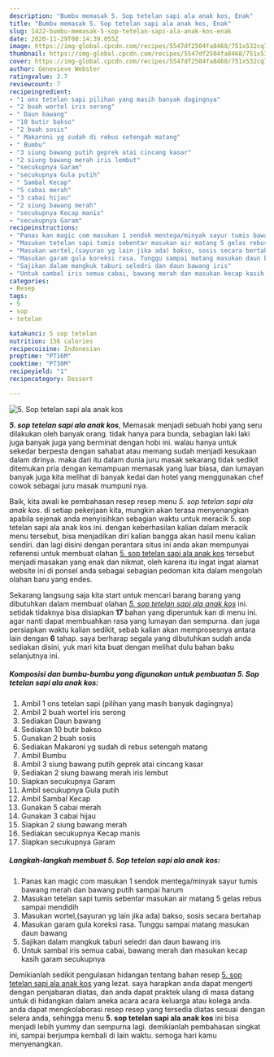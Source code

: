 ```yaml
---
description: "Bumbu memasak 5. Sop tetelan sapi ala anak kos, Enak"
title: "Bumbu memasak 5. Sop tetelan sapi ala anak kos, Enak"
slug: 1422-bumbu-memasak-5-sop-tetelan-sapi-ala-anak-kos-enak
date: 2020-11-29T00:14:39.055Z
image: https://img-global.cpcdn.com/recipes/5547df2504fa8468/751x532cq70/5-sop-tetelan-sapi-ala-anak-kos-foto-resep-utama.jpg
thumbnail: https://img-global.cpcdn.com/recipes/5547df2504fa8468/751x532cq70/5-sop-tetelan-sapi-ala-anak-kos-foto-resep-utama.jpg
cover: https://img-global.cpcdn.com/recipes/5547df2504fa8468/751x532cq70/5-sop-tetelan-sapi-ala-anak-kos-foto-resep-utama.jpg
author: Genevieve Webster
ratingvalue: 3.7
reviewcount: 7
recipeingredient:
- "1 ons tetelan sapi pilihan yang masih banyak dagingnya"
- "2 buah wortel iris serong"
- " Daun bawang"
- "10 butir bakso"
- "2 buah sosis"
- " Makaroni yg sudah di rebus setengah matang"
- " Bumbu"
- "3 siung bawang putih geprek atai cincang kasar"
- "2 siung bawang merah iris lembut"
- "secukupnya Garam"
- "secukupnya Gula putih"
- " Sambal Kecap"
- "5 cabai merah"
- "3 cabai hijau"
- "2 siung bawang merah"
- "secukupnya Kecap manis"
- "secukupnya Garam"
recipeinstructions:
- "Panas kan magic com masukan 1 sendok mentega/minyak sayur tumis bawang merah dan bawang putih sampai harum"
- "Masukan tetelan sapi tumis sebentar masukan air matang 5 gelas rebus sampai mendidih"
- "Masukan wortel,(sayuran yg lain jika ada) bakso, sosis secara bertahap"
- "Masukan garam gula koreksi rasa. Tunggu sampai matang masukan daun bawang"
- "Sajikan dalam mangkuk taburi seledri dan daun bawang iris"
- "Untuk sambal iris semua cabai, bawang merah dan masukan kecap kasih garam secukupnya"
categories:
- Resep
tags:
- 5
- sop
- tetelan

katakunci: 5 sop tetelan 
nutrition: 156 calories
recipecuisine: Indonesian
preptime: "PT16M"
cooktime: "PT30M"
recipeyield: "1"
recipecategory: Dessert

---
```



![5. Sop tetelan sapi ala anak kos](https://img-global.cpcdn.com/recipes/5547df2504fa8468/751x532cq70/5-sop-tetelan-sapi-ala-anak-kos-foto-resep-utama.jpg)

<b><i>5. sop tetelan sapi ala anak kos</i></b>, Memasak menjadi sebuah hobi yang seru dilakukan oleh banyak orang. tidak hanya para bunda, sebagian laki laki juga banyak juga yang berminat dengan hobi ini. walau hanya untuk sekedar berpesta dengan sahabat atau memang sudah menjadi kesukaan dalam dirinya. maka dari itu dalam dunia juru masak sekarang tidak sedikit ditemukan pria dengan kemampuan memasak yang luar biasa, dan lumayan banyak juga kita melihat di banyak kedai dan hotel yang menggunakan chef cowok sebagai juru masak mumpuni nya.



Baik, kita awali ke pembahasan resep resep menu <i>5. sop tetelan sapi ala anak kos</i>. di setiap pekerjaan kita, mungkin akan terasa menyenangkan apabila sejenak anda menyisihkan sebagian waktu untuk meracik 5. sop tetelan sapi ala anak kos ini. dengan keberhasilan kalian dalam meracik menu tersebut, bisa menjadikan diri kalian bangga akan hasil menu kalian sendiri. dan lagi disini dengan perantara situs ini anda akan mempunyai referensi untuk membuat olahan <u>5. sop tetelan sapi ala anak kos</u> tersebut menjadi masakan yang enak dan nikmat, oleh karena itu ingat ingat alamat website ini di ponsel anda sebagai sebagian pedoman kita dalam mengolah olahan baru yang endes.


Sekarang langsung saja kita start untuk mencari barang barang yang dibutuhkan dalam membuat olahan <u><i>5. sop tetelan sapi ala anak kos</i></u> ini. setidak tidaknya bisa disiapkan <b>17</b> bahan yang diperuntuk kan di menu ini. agar nanti dapat membuahkan rasa yang lumayan dan sempurna. dan juga persiapkan waktu kalian sedikit, sebab kalian akan memprosesnya antara lain dengan <b>6</b> tahap. saya berharap segala yang dibutuhkan sudah anda sediakan disini, yuk mari kita buat dengan melihat dulu bahan baku selanjutnya ini.

<!--inarticleads1-->

##### Komposisi dan bumbu-bumbu yang digunakan untuk pembuatan 5. Sop tetelan sapi ala anak kos:

1. Ambil 1 ons tetelan sapi (pilihan yang masih banyak dagingnya)
1. Ambil 2 buah wortel iris serong
1. Sediakan  Daun bawang
1. Sediakan 10 butir bakso
1. Gunakan 2 buah sosis
1. Sediakan  Makaroni yg sudah di rebus setengah matang
1. Ambil  Bumbu
1. Ambil 3 siung bawang putih geprek atai cincang kasar
1. Sediakan 2 siung bawang merah iris lembut
1. Siapkan secukupnya Garam
1. Ambil secukupnya Gula putih
1. Ambil  Sambal Kecap
1. Gunakan 5 cabai merah
1. Gunakan 3 cabai hijau
1. Siapkan 2 siung bawang merah
1. Sediakan secukupnya Kecap manis
1. Siapkan secukupnya Garam




<!--inarticleads2-->

##### Langkah-langkah membuat 5. Sop tetelan sapi ala anak kos:

1. Panas kan magic com masukan 1 sendok mentega/minyak sayur tumis bawang merah dan bawang putih sampai harum
1. Masukan tetelan sapi tumis sebentar masukan air matang 5 gelas rebus sampai mendidih
1. Masukan wortel,(sayuran yg lain jika ada) bakso, sosis secara bertahap
1. Masukan garam gula koreksi rasa. Tunggu sampai matang masukan daun bawang
1. Sajikan dalam mangkuk taburi seledri dan daun bawang iris
1. Untuk sambal iris semua cabai, bawang merah dan masukan kecap kasih garam secukupnya




Demikianlah sedikit pengulasan hidangan tentang bahan resep <u>5. sop tetelan sapi ala anak kos</u> yang lezat. saya harapkan anda dapat mengerti dengan penjabaran diatas, dan anda dapat praktek ulang di masa datang untuk di hidangkan dalam aneka acara acara keluarga atau kolega anda. anda dapat mengkolaborasi resep resep yang tersedia diatas sesuai dengan selera anda, sehingga menu <b>5. sop tetelan sapi ala anak kos</b> ini bisa menjadi lebih yummy dan sempurna lagi. demikianlah pembahasan singkat ini, sampai berjumpa kembali di lain waktu. semoga hari kamu menyenangkan.
